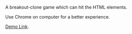 A breakout-clone game which can hit the HTML elements.

Use Chrome on computer for a better experience.

[Demo Link](https://colman423.github.io/breakout-clone/).
